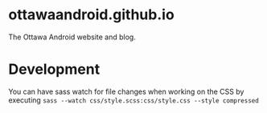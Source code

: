 ottawaandroid.github.io
=======================
The Ottawa Android website and blog.

Development
===========
You can have sass watch for file changes when working on the CSS by executing
``sass --watch css/style.scss:css/style.css --style compressed``
